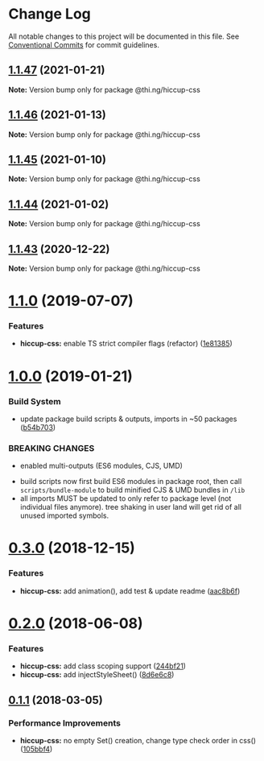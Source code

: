 # Change Log

All notable changes to this project will be documented in this file.
See [Conventional Commits](https://conventionalcommits.org) for commit guidelines.

## [1.1.47](https://github.com/thi-ng/umbrella/compare/@thi.ng/hiccup-css@1.1.46...@thi.ng/hiccup-css@1.1.47) (2021-01-21)

**Note:** Version bump only for package @thi.ng/hiccup-css





## [1.1.46](https://github.com/thi-ng/umbrella/compare/@thi.ng/hiccup-css@1.1.45...@thi.ng/hiccup-css@1.1.46) (2021-01-13)

**Note:** Version bump only for package @thi.ng/hiccup-css





## [1.1.45](https://github.com/thi-ng/umbrella/compare/@thi.ng/hiccup-css@1.1.44...@thi.ng/hiccup-css@1.1.45) (2021-01-10)

**Note:** Version bump only for package @thi.ng/hiccup-css





## [1.1.44](https://github.com/thi-ng/umbrella/compare/@thi.ng/hiccup-css@1.1.43...@thi.ng/hiccup-css@1.1.44) (2021-01-02)

**Note:** Version bump only for package @thi.ng/hiccup-css





## [1.1.43](https://github.com/thi-ng/umbrella/compare/@thi.ng/hiccup-css@1.1.42...@thi.ng/hiccup-css@1.1.43) (2020-12-22)

**Note:** Version bump only for package @thi.ng/hiccup-css





# [1.1.0](https://github.com/thi-ng/umbrella/compare/@thi.ng/hiccup-css@1.0.19...@thi.ng/hiccup-css@1.1.0) (2019-07-07)

### Features

* **hiccup-css:** enable TS strict compiler flags (refactor) ([1e81385](https://github.com/thi-ng/umbrella/commit/1e81385))

# [1.0.0](https://github.com/thi-ng/umbrella/compare/@thi.ng/hiccup-css@0.3.5...@thi.ng/hiccup-css@1.0.0) (2019-01-21)

### Build System

* update package build scripts & outputs, imports in ~50 packages ([b54b703](https://github.com/thi-ng/umbrella/commit/b54b703))

### BREAKING CHANGES

* enabled multi-outputs (ES6 modules, CJS, UMD)

- build scripts now first build ES6 modules in package root, then call
  `scripts/bundle-module` to build minified CJS & UMD bundles in `/lib`
- all imports MUST be updated to only refer to package level
  (not individual files anymore). tree shaking in user land will get rid of
  all unused imported symbols.

# [0.3.0](https://github.com/thi-ng/umbrella/compare/@thi.ng/hiccup-css@0.2.32...@thi.ng/hiccup-css@0.3.0) (2018-12-15)

### Features

* **hiccup-css:** add animation(), add test & update readme ([aac8b6f](https://github.com/thi-ng/umbrella/commit/aac8b6f))

<a name="0.2.0"></a>
# [0.2.0](https://github.com/thi-ng/umbrella/compare/@thi.ng/hiccup-css@0.1.24...@thi.ng/hiccup-css@0.2.0) (2018-06-08)

### Features

* **hiccup-css:** add class scoping support ([244bf21](https://github.com/thi-ng/umbrella/commit/244bf21))
* **hiccup-css:** add injectStyleSheet() ([8d6e6c8](https://github.com/thi-ng/umbrella/commit/8d6e6c8))

<a name="0.1.1"></a>
## [0.1.1](https://github.com/thi-ng/umbrella/compare/@thi.ng/hiccup-css@0.1.0...@thi.ng/hiccup-css@0.1.1) (2018-03-05)

### Performance Improvements

* **hiccup-css:** no empty Set() creation, change type check order in css() ([105bbf4](https://github.com/thi-ng/umbrella/commit/105bbf4))
